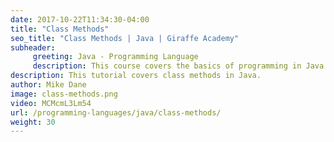 ```yaml
---
date: 2017-10-22T11:34:30-04:00
title: "Class Methods"
seo_title: "Class Methods | Java | Giraffe Academy"
subheader:
     greeting: Java - Programming Language
     description: This course covers the basics of programming in Java. Work your way through the videos and we'll teach you everything you need to know to start your programming journey!
description: This tutorial covers class methods in Java.
author: Mike Dane
image: class-methods.png
video: MCMcmL3Lm54
url: /programming-languages/java/class-methods/
weight: 30
---
```


